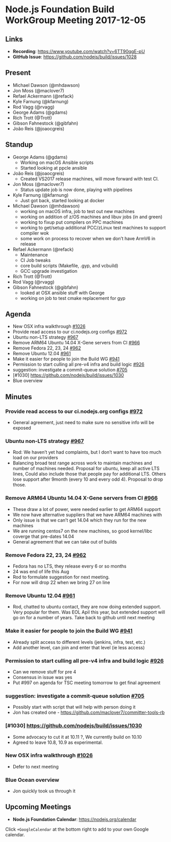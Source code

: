 # Node.js Foundation Build WorkGroup Meeting 2017-12-05

## Links

* **Recording**:  https://www.youtube.com/watch?v=6TT90qgE-pU
* **GitHub Issue**: https://github.com/nodejs/build/issues/1028

## Present

* Michael Dawson (@mhdawson)
* Jon Moss (@maclover7)
* Refael Ackermann (@refack)
* Kyle Farnung (@kfarnung)
* Rod Vagg (@rvagg)
* George Adams (@gdams)
* Rich Trott (@Trott)
* Gibson Fahnestock (@gibfahn)
* João Reis (@joaocgreis)

## Standup

* George Adams (@gdams)
  * Working on macOS Ansible scripts
  * Started looking at ppcle ansible
* João Reis (@joaocgreis)
  * Created VS2017 release machines, will move forward with test CI.
* Jon Moss (@maclover7)
  * Status update job is now done, playing with pipelines
* Kyle Farnung (@kfarnung)
  * Just got back, started looking at docker
* Michael Dawson (@mhdawson)
  * working on macOS infra, job to test out new machines
  * working on addition of z/OS machines and libuv jobs (in and green)
  * working to fixup put compilers on PPC machines
  * working to get/setup additional PCC/zLinux test machines to support compiler wok
  * some work on process to recover when we don’t have ArmV6 in release
* Refael Ackermann (@refack)
  * Maintenance
  * CI Job tweaks
  * core build scripts (Makefile, .gyp, and vcbuild)
  * GCC upgrade investigation
* Rich Trott (@Trott)
* Rod Vagg (@rvagg)
* Gibson Fahnestock (@gibfahn)
  * looked at OSX ansible stuff with George
  * working on job to test cmake replacement for gyp

## Agenda

* New OSX infra walkthrough [#1026](https://github.com/nodejs/build/issues/1026)
* Provide read access to our ci.nodejs.org configs [#972](https://github.com/nodejs/build/issues/972)
* Ubuntu non-LTS strategy [#967](https://github.com/nodejs/build/issues/967)
* Remove ARM64 Ubuntu 14.04 X-Gene servers from CI [#966](https://github.com/nodejs/build/issues/966)
* Remove Fedora 22, 23, 24 [#962](https://github.com/nodejs/build/issues/962)
* Remove Ubuntu 12.04 [#961](https://github.com/nodejs/build/issues/961)
* Make it easier for people to join the Build WG [#941](https://github.com/nodejs/build/issues/941)
* Permission to start culling all pre-v4 infra and build logic [#926](https://github.com/nodejs/build/issues/926)
* suggestion: investigate a commit-queue solution [#705](https://github.com/nodejs/build/issues/705)
* [#1030] https://github.com/nodejs/build/issues/1030
* Blue overview

## Minutes

### Provide read access to our ci.nodejs.org configs [#972](https://github.com/nodejs/build/issues/972)
  * General agreement, just need to make sure no sensitive info will be exposed

### Ubuntu non-LTS strategy [#967](https://github.com/nodejs/build/issues/967)
 * Rod: We haven’t yet had complaints, but I don’t want to have too much load on
   our providers
 * Balancing broad test range across work to maintain machines and number of
   machines needed. Proposal for ubuntu, keep all active LTS lines, Could also
   include those that people pay for additional LTS.  Others lose support after
   9month (every 10 and every odd 4). Proposal to drop those.

### Remove ARM64 Ubuntu 14.04 X-Gene servers from CI [#966](https://github.com/nodejs/build/issues/966)
* These draw a lot of power, were needed earlier to get ARM64 support
* We now have alternative suppliers that we have ARM64 machines with
* Only issue is that we can’t get 14.04 which they run for the new machines
* We are running centos7 on the new machines, so good kernel/libc coverge that
  pre-dates 14.04
* General agreement that we can take out of builds

### Remove Fedora 22, 23, 24 [#962](https://github.com/nodejs/build/issues/962)
* Fedora has no LTS, they release every 6 or so months
* 24 was end of life this Aug
* Rod to formulate suggestion for next meeting.
* For now will drop 22 when we bring 27 on line

### Remove Ubuntu 12.04 [#961](https://github.com/nodejs/build/issues/961)
* Rod, chatted to ubuntu contact, they are now doing extended support.  Very
  popular for them.  Was EOL Apil this year, but extended support will go on
  for a number of years. Take back to github until next meeting

### Make it easier for people to join the Build WG [#941](https://github.com/nodejs/build/issues/941)
* Already split access to different levels (jenkins, infra, test, etc.)
* Add another level, can join and enter that level (ie less access)

### Permission to start culling all pre-v4 infra and build logic [#926](https://github.com/nodejs/build/issues/926)
* Can we remove stuff for pre 4
* Consensus in issue was yes
* Put #997 on agenda for TSC meeting tomorrow to get final agreement

### suggestion: investigate a commit-queue solution [#705](https://github.com/nodejs/build/issues/705)
* Possibly start with script that will help with person doing it
* Jon has created one - https://github.com/maclover7/committer-tools-rb

### [#1030] https://github.com/nodejs/build/issues/1030
* Some advocacy to cut it at 10.11 ?, We currently build on 10.10
* Agreed to leave 10.8, 10.9 as experimental.

### New OSX infra walkthrough [#1026](https://github.com/nodejs/build/issues/1026)
* Defer to next meeting

### Blue Ocean overview
* Jon quickly took us through it

## Upcoming Meetings

* **Node.js Foundation Calendar**: https://nodejs.org/calendar

Click `+GoogleCalendar` at the bottom right to add to your own Google calendar.
